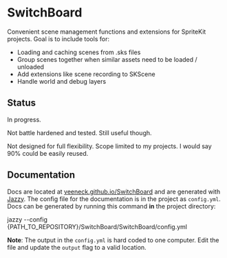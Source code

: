 # SwitchBoard

Convenient scene management functions and extensions for SpriteKit projects. Goal is to include tools for:

- Loading and caching scenes from .sks files
- Group scenes together when similar assets need to be loaded / unloaded
- Add extensions like scene recording to SKScene
- Handle world and debug layers

## Status

In progress.

Not battle hardened and tested. Still useful though.

Not designed for full flexibility. Scope limited to my projects. I would say 90% could be easily reused.

## Documentation

Docs are located at [veeneck.github.io/SwitchBoard](http://veeneck.github.io/SwitchBoard) and are generated with [Jazzy](https://github.com/Realm/jazzy). The config file for the documentation is in the project as `config.yml`. Docs can be generated by running this command **in** the project directory:

jazzy --config {PATH_TO_REPOSITORY}/SwitchBoard/SwitchBoard/config.yml

**Note**: The output in the `config.yml` is hard coded to one computer. Edit the file and update the `output` flag to a valid location.
